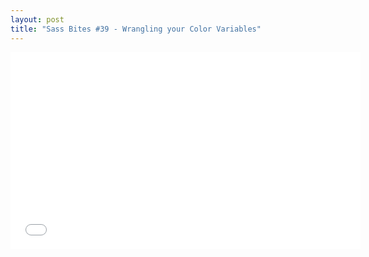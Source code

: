```yaml
---
layout: post
title: "Sass Bites #39 - Wrangling your Color Variables"
---
```


<iframe width='560' height='315' src='//www.youtube.com/embed/wVu_lcVoxdA' frameborder='0' allowfullscreen></iframe>